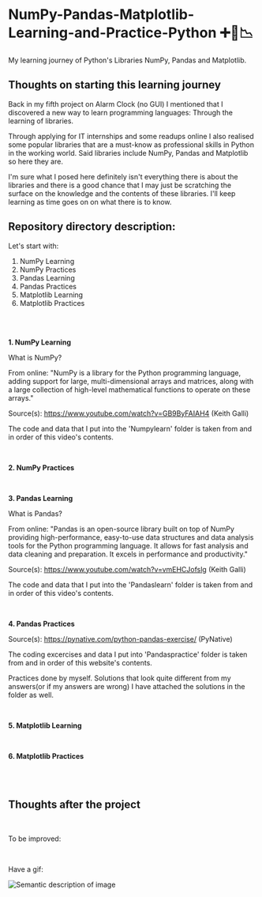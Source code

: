 # NumPy-Pandas-Matplotlib-Learning-and-Practice-Python :heavy_plus_sign::panda_face::chart_with_downwards_trend:
My learning journey of Python's Libraries NumPy, Pandas and Matplotlib.

## Thoughts on starting this learning journey
Back in my fifth project on Alarm Clock (no GUI) I mentioned that I discovered a new way to learn programming languages: Through the learning of libraries.

Through applying for IT internships and some readups online I also realised some popular libraries that are a must-know as professional skills in Python in the working world. Said libraries include NumPy, Pandas and Matplotlib so here they are.

I'm sure what I posed here definitely isn't everything there is about the libraries and there is a good chance that I may just be scratching the surface on the knowledge and the contents of these libraries. I'll keep learning as time goes on on what there is to know.

## Repository directory description:
Let's start with:
1. NumPy Learning
2. NumPy Practices
3. Pandas Learning
4. Pandas Practices
5. Matplotlib Learning
6. Matplotlib Practices

<br>

<br>

**1. NumPy Learning**

What is NumPy?

From online: "NumPy is a library for the Python programming language, adding support for large, multi-dimensional arrays and matrices, along with a large collection of high-level mathematical functions to operate on these arrays."

Source(s): https://www.youtube.com/watch?v=GB9ByFAIAH4 (Keith Galli) 

The code and data that I put into the 'Numpylearn' folder is taken from and in order of this video's contents.

<br>

**2. NumPy Practices**

<br>

**3. Pandas Learning**

What is Pandas?

From online: "Pandas is an open-source library built on top of NumPy providing high-performance, easy-to-use data structures and data analysis tools for the Python programming language. It allows for fast analysis and data cleaning and preparation. It excels in performance and productivity."

Source(s): https://www.youtube.com/watch?v=vmEHCJofslg (Keith Galli)

The code and data that I put into the 'Pandaslearn' folder is taken from and in order of this video's contents.

<br>

**4. Pandas Practices**

Source(s): https://pynative.com/python-pandas-exercise/ (PyNative)

The coding excercises and data I put into 'Pandaspractice' folder is taken from and in order of this website's contents.

Practices done by myself. Solutions that look quite different from my answers(or if my answers are wrong) I have attached the solutions in the folder as well.

<br>

**5. Matplotlib Learning**

<br>

**6. Matplotlib Practices**

<br>

<br>

## Thoughts after the project

<br>

To be improved:

<br>

Have a gif:

![Semantic description of image](https://media.tenor.com/n_RTp8_EAL4AAAAS/kitty.gif)
